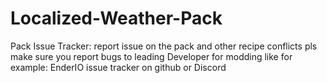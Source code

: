 # Localized-Weather-Pack

Pack Issue Tracker: report issue on the pack and other recipe conflicts pls make sure you report bugs to leading Developer for modding like for example: EnderIO issue tracker on github or Discord
